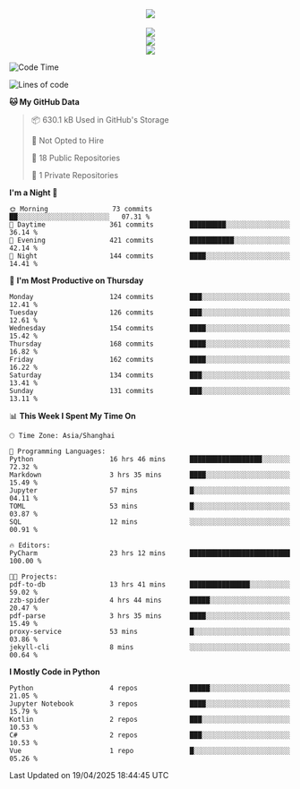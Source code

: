<div align="center">
  <img src="https://readme-typing-svg.demolab.com?font=Zhi+Mang+Xing&size=40&pause=1000&color=000000&center=true&vCenter=true&lines=Baymax%E5%B0%8F%E6%8C%AF;Hello%20World"/><br/>
  <br/>
  <img src="https://skillicons.dev/icons?i=java,kotlin,python,c,cpp,html,css,javascript" /><br/>
  <img src="https://skillicons.dev/icons?i=spring,vue,pytorch,maven,gradle,mysql,sqlite,linux" /><br/>
  <img src="https://skillicons.dev/icons?i=idea,pycharm,webstorm,androidstudio,vscode,git,vim,md" /><br/>
</div>

<!--START_SECTION:waka-->
![Code Time](http://img.shields.io/badge/Code%20Time-820%20hrs%2058%20mins-blue)

![Lines of code](https://img.shields.io/badge/From%20Hello%20World%20I%27ve%20Written-6.1%20million%20lines%20of%20code-blue)

**🐱 My GitHub Data** 

> 📦 630.1 kB Used in GitHub's Storage 
 > 
> 🚫 Not Opted to Hire
 > 
> 📜 18 Public Repositories 
 > 
> 🔑 1 Private Repositories 
 > 
**I'm a Night 🦉** 

```text
🌞 Morning                73 commits          ██░░░░░░░░░░░░░░░░░░░░░░░   07.31 % 
🌆 Daytime                361 commits         █████████░░░░░░░░░░░░░░░░   36.14 % 
🌃 Evening                421 commits         ███████████░░░░░░░░░░░░░░   42.14 % 
🌙 Night                  144 commits         ████░░░░░░░░░░░░░░░░░░░░░   14.41 % 
```
📅 **I'm Most Productive on Thursday** 

```text
Monday                   124 commits         ███░░░░░░░░░░░░░░░░░░░░░░   12.41 % 
Tuesday                  126 commits         ███░░░░░░░░░░░░░░░░░░░░░░   12.61 % 
Wednesday                154 commits         ████░░░░░░░░░░░░░░░░░░░░░   15.42 % 
Thursday                 168 commits         ████░░░░░░░░░░░░░░░░░░░░░   16.82 % 
Friday                   162 commits         ████░░░░░░░░░░░░░░░░░░░░░   16.22 % 
Saturday                 134 commits         ███░░░░░░░░░░░░░░░░░░░░░░   13.41 % 
Sunday                   131 commits         ███░░░░░░░░░░░░░░░░░░░░░░   13.11 % 
```


📊 **This Week I Spent My Time On** 

```text
🕑︎ Time Zone: Asia/Shanghai

💬 Programming Languages: 
Python                   16 hrs 46 mins      ██████████████████░░░░░░░   72.32 % 
Markdown                 3 hrs 35 mins       ████░░░░░░░░░░░░░░░░░░░░░   15.49 % 
Jupyter                  57 mins             █░░░░░░░░░░░░░░░░░░░░░░░░   04.11 % 
TOML                     53 mins             █░░░░░░░░░░░░░░░░░░░░░░░░   03.87 % 
SQL                      12 mins             ░░░░░░░░░░░░░░░░░░░░░░░░░   00.91 % 

🔥 Editors: 
PyCharm                  23 hrs 12 mins      █████████████████████████   100.00 % 

🐱‍💻 Projects: 
pdf-to-db                13 hrs 41 mins      ███████████████░░░░░░░░░░   59.02 % 
zzb-spider               4 hrs 44 mins       █████░░░░░░░░░░░░░░░░░░░░   20.47 % 
pdf-parse                3 hrs 35 mins       ████░░░░░░░░░░░░░░░░░░░░░   15.49 % 
proxy-service            53 mins             █░░░░░░░░░░░░░░░░░░░░░░░░   03.86 % 
jekyll-cli               8 mins              ░░░░░░░░░░░░░░░░░░░░░░░░░   00.64 % 
```

**I Mostly Code in Python** 

```text
Python                   4 repos             █████░░░░░░░░░░░░░░░░░░░░   21.05 % 
Jupyter Notebook         3 repos             ████░░░░░░░░░░░░░░░░░░░░░   15.79 % 
Kotlin                   2 repos             ███░░░░░░░░░░░░░░░░░░░░░░   10.53 % 
C#                       2 repos             ███░░░░░░░░░░░░░░░░░░░░░░   10.53 % 
Vue                      1 repo              █░░░░░░░░░░░░░░░░░░░░░░░░   05.26 % 
```




 Last Updated on 19/04/2025 18:44:45 UTC
<!--END_SECTION:waka-->





